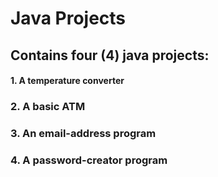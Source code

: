 # Java Projects

## Contains four (4) java projects:

#### 1. A temperature converter
### 2. A basic ATM
### 3. An email-address program
### 4. A password-creator program
